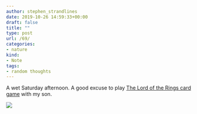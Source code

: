 ```yaml
---
author: stephen_strandlines
date: 2019-10-26 14:59:33+00:00
draft: false
title: ""
type: post
url: /69/
categories:
- nature
kind:
- Note
tags:
- random thoughts
---
```


A wet Saturday afternoon. A good excuse to play [The Lord of the Rings card game](https://www.fantasyflightgames.com/en/products/the-lord-of-the-rings-the-card-game/) with my son.

![](https://www.strandlines.blog/uploads/2019/a10a74809e.jpg)

